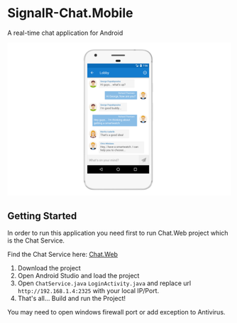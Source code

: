 # SignalR-Chat.Mobile
A real-time chat application for Android

![SignalR-Chat.Mobile](https://raw.githubusercontent.com/AKouki/SignalR-Chat/main/src/Chat.Web/wwwroot/images/screenshots/android.png)

## Getting Started
In order to run this application you need first to run Chat.Web project which is the Chat Service.

Find the Chat Service here: [Chat.Web](https://github.com/AKouki/SignalR-Chat)

1. Download the project
2. Open Android Studio and load the project
3. Open `ChatService.java` `LoginActivity.java` and replace url `http://192.168.1.4:2325` with your local IP/Port.
4. That's all... Build and run the Project!

You may need to open windows firewall port or add exception to Antivirus.
